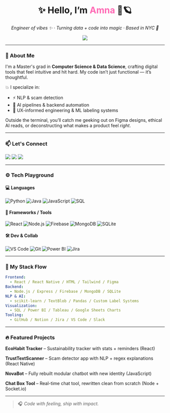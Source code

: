 <h1 align="center">✨ Hello, I’m <span style="color:#FF69B4">Amna</span> 🌙🪐</h1>

<p align="center">
  <em>Engineer of vibes ✨ · Turning data + code into magic · Based in NYC 🗽</em>  
</p>

<p align="center">
  <img src="https://readme-typing-svg.demolab.com?font=Fira+Code&size=22&duration=2000&pause=1000&color=F73E8E&center=true&vCenter=true&width=550&lines=Master's+in+CS+%2B+Data+Science.;Scam+Detection+%7C+UX+%7C+Backend+Automation.;Designing+with+intention%2C+coding+with+care."/>
</p>

---

### 🌠 About Me

I'm a Master's grad in **Computer Science & Data Science**, crafting digital tools that feel intuitive and hit hard. My code isn’t just functional — it’s thoughtful. 

💥 I specialize in:
- ⚡ NLP & scam detection
- 🔄 AI pipelines & backend automation
- 🧠 UX-informed engineering & ML labeling systems

Outside the terminal, you’ll catch me geeking out on Figma designs, ethical AI reads, or deconstructing what makes a product feel *right*.

---

### 📫 Let's Connect

<p align="left">
  <a href="https://linkedin.com/in/amvakh"><img src="https://img.shields.io/badge/-LinkedIn-0077B5?style=for-the-badge&logo=linkedin&logoColor=white"></a>
  <a href="https://amvakh.co"><img src="https://img.shields.io/badge/-Portfolio-111111?style=for-the-badge&logo=vercel"></a>
  <a href="https://github.com/amvakh"><img src="https://img.shields.io/badge/-GitHub-181717?style=for-the-badge&logo=github&logoColor=white"></a>
</p>

---

### ⚙️ Tech Playground

#### 💻 Languages
![Python](https://img.shields.io/badge/Python-3776AB?style=for-the-badge&logo=python&logoColor=white)
![Java](https://img.shields.io/badge/Java-007396?style=for-the-badge&logo=java&logoColor=white)
![JavaScript](https://img.shields.io/badge/JavaScript-F7DF1E?style=for-the-badge&logo=javascript&logoColor=black)
![SQL](https://img.shields.io/badge/SQL-336791?style=for-the-badge&logo=postgresql&logoColor=white)

#### 🧰 Frameworks / Tools
![React](https://img.shields.io/badge/React-61DAFB?style=for-the-badge&logo=react&logoColor=black)
![Node.js](https://img.shields.io/badge/Node.js-339933?style=for-the-badge&logo=nodedotjs&logoColor=white)
![Firebase](https://img.shields.io/badge/Firebase-FFCA28?style=for-the-badge&logo=firebase&logoColor=black)
![MongoDB](https://img.shields.io/badge/MongoDB-47A248?style=for-the-badge&logo=mongodb&logoColor=white)
![SQLite](https://img.shields.io/badge/SQLite-003B57?style=for-the-badge&logo=sqlite&logoColor=white)

#### 🛠 Dev & Collab
![VS Code](https://img.shields.io/badge/VS%20Code-007ACC?style=for-the-badge&logo=visualstudiocode&logoColor=white)
![Git](https://img.shields.io/badge/Git-F05032?style=for-the-badge&logo=git&logoColor=white)
![Power BI](https://img.shields.io/badge/Power%20BI-F2C811?style=for-the-badge&logo=powerbi&logoColor=black)
![Jira](https://img.shields.io/badge/Jira-0052CC?style=for-the-badge&logo=jira&logoColor=white)

---

### 🔮 My Stack Flow

```yaml
Frontend:
  - React / React Native / HTML / Tailwind / Figma
Backend:
  - Node.js / Express / Firebase / MongoDB / SQLite
NLP & AI:
  - scikit-learn / TextBlob / Pandas / Custom Label Systems
Visualization:
  - SQL / Power BI / Tableau / Google Sheets Charts
Tooling:
  - GitHub / Notion / Jira / VS Code / Slack
```

---

### 🔥 Featured Projects

**EcoHabit Tracker** – Sustainability tracker with stats + reminders (React)

**TrustTextScanner** – Scam detector app with NLP + regex explanations (React Native)

**NovaBot** – Fully rebuilt modular chatbot with new identity (JavaScript)

**Chat Box Tool** – Real-time chat tool, rewritten clean from scratch (Node + Socket.io)

---

> 🎧 *Code with feeling, ship with impact.*

